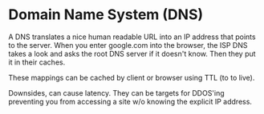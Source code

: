 # Domain Name System (DNS)
A DNS translates a nice human readable URL into an IP address that points to the
server. When you enter google.com into the browser, the ISP DNS takes a look
and asks the root DNS server if it doesn't know. Then they put it in their
caches.

These mappings can be cached by client or browser using TTL (to to live).

Downsides, can cause latency. They can be targets for DDOS'ing preventing you
from accessing a site w/o knowing the explicit IP address.
